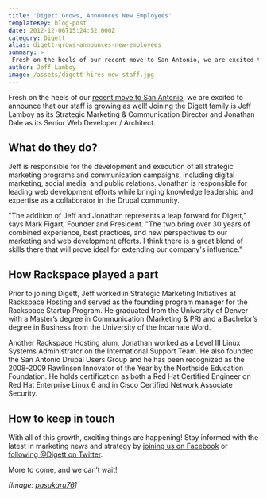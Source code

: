 ```yaml
---
title: 'Digett Grows, Announces New Employees'
templateKey: blog-post
date: 2012-12-06T15:24:52.000Z
category: Digett
alias: digett-grows-announces-new-employees
summary: > 
 Fresh on the heels of our recent move to San Antonio, we are excited to announce that our staff is growing as well! Joining the Digett family is Jeff Lamboy as its Strategic Marketing &amp; Communication Director and Jonathan Dale as its Senior Web Developer / Architect.
author: Jeff Lamboy
image: /assets/digett-hires-new-staff.jpg
---
```


Fresh on the heels of our [recent move to San Antonio](http://www.digett.com/blog/09/24/2012/digett-office-moving), we are excited to announce that our staff is growing as well! Joining the Digett family is Jeff Lamboy as its Strategic Marketing & Communication Director and Jonathan Dale as its Senior Web Developer / Architect.

What do they do?
----------------

Jeff is responsible for the development and execution of all strategic marketing programs and communication campaigns, including digital marketing, social media, and public relations. Jonathan is responsible for leading web development efforts while bringing knowledge leadership and expertise as a collaborator in the Drupal community.

"The addition of Jeff and Jonathan represents a leap forward for Digett," says Mark Figart, Founder and President. "The two bring over 30 years of combined experience, best practices, and new perspectives to our marketing and web development efforts. I think there is a great blend of skills there that will prove ideal for extending our company's influence."

How Rackspace played a part
---------------------------

Prior to joining Digett, Jeff worked in Strategic Marketing Initiatives at Rackspace Hosting and served as the founding program manager for the Rackspace Startup Program. He graduated from the University of Denver with a Master’s degree in Communication (Marketing & PR) and a Bachelor’s degree in Business from the University of the Incarnate Word.

Another Rackspace Hosting alum, Jonathan worked as a Level III Linux Systems Administrator on the International Support Team. He also founded the San Antonio Drupal Users Group and he has been recognized as the 2008-2009 Rawlinson Innovator of the Year by the Northside Education Foundation. He holds certification as both a Red Hat Certified Engineer on Red Hat Enterprise Linux 6 and in Cisco Certified Network Associate Security.

How to keep in touch
--------------------

With all of this growth, exciting things are happening! Stay informed with the latest in marketing news and strategy by [joining us on Facebook](https://www.facebook.com/Digett) or [following @Digett on Twitter](https://twitter.com/Digett).

More to come, and we can’t wait!

_\[Image: [pasukaru76](http://www.flickr.com/photos/pasukaru76/4307077743/)\]_